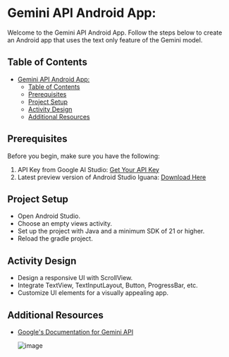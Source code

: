 # Gemini API Android App:

Welcome to the Gemini API Android App. Follow the steps below to create an Android app that uses the text only feature of the Gemini model.

## Table of Contents
- [Gemini API Android App:](#gemini-api-android-app)
  - [Table of Contents](#table-of-contents)
  - [Prerequisites](#prerequisites)
  - [Project Setup](#project-setup)
  - [Activity Design](#activity-design)
  - [Additional Resources](#additional-resources)


## Prerequisites
Before you begin, make sure you have the following:
1. API Key from Google AI Studio: [Get Your API Key](https://makersuite.google.com/app/apikey)
2. Latest preview version of Android Studio Iguana: [Download Here](https://developer.android.com/studio/preview)

## Project Setup
- Open Android Studio.
- Choose an empty views activity.
- Set up the project with Java and a minimum SDK of 21 or higher.
- Reload the gradle project.

## Activity Design
- Design a responsive UI with ScrollView.
- Integrate TextView, TextInputLayout, Button, ProgressBar, etc.
- Customize UI elements for a visually appealing app.


## Additional Resources
- [Google's Documentation for Gemini API](https://ai.google.dev/tutorials/android_quickstart)

  ![image](https://github.com/MahmoudKalekish/Gemini-App/assets/101974539/3703ce7a-9e02-48af-856c-555a9f42c51c)

